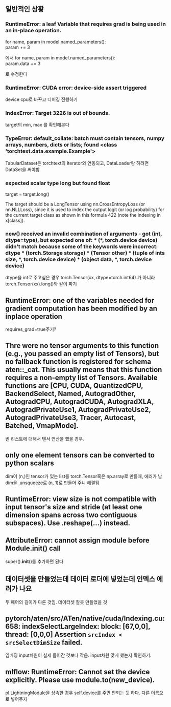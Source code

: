 ## 일반적인 상황

### RuntimeError: a leaf Variable that requires grad is being used in an in-place operation.

for name, param in model.named_parameters():<br>
        param += 3

에서 for name, param in model.named_parameters():<br>
    param.data += 3

로 수정한다 

### RuntimeError: CUDA error: device-side assert triggered
device cpu로 바꾸고 디버깅 진행하기

### IndexError: Target 3226 is out of bounds.
target의 min, max 를 확인해본다 

### TypeError: default_collate: batch must contain tensors, numpy arrays, numbers, dicts or lists; found <class 'torchtext.data.example.Example'>
TabularDataset은 torchtext의 Iterator와 연동되고, DataLoader랑 하려면 DataSet을 써야함


### expected scalar type long but found float 
target = target.long()     

The target should be a LongTensor using nn.CrossEntropyLoss (or nn.NLLLoss), since it is used to index the output logit (or log probability) for the current target class as shown in this formula 422 (note the indexing in x[class]).                                                     
### new() received an invalid combination of arguments - got (int, dtype=type), but expected one of: * (*, torch.device device) didn't match because some of the keywords were incorrect: dtype * (torch.Storage storage) * (Tensor other) * (tuple of ints size, *, torch.device device) * (object data, *, torch.device device)
dtype을 int로 주고싶은 경우
torch.Tensor(xx, dtype=torch.int64) 가 아니라 torch.Tensor(xx).long()와 같이 짜기

## RuntimeError: one of the variables needed for gradient computation has been modified by an inplace operation
requires_grad=true주기?

## Thre were no tensor arguments to this function (e.g., you passed an empty list of Tensors), but no fallback function is registered for schema aten::_cat.  This usually means that this function requires a non-empty list of Tensors.  Available functions are [CPU, CUDA, QuantizedCPU, BackendSelect, Named, AutogradOther, AutogradCPU, AutogradCUDA, AutogradXLA, AutogradPrivateUse1, AutogradPrivateUse2, AutogradPrivateUse3, Tracer, Autocast, Batched, VmapMode].
빈 리스트에 대해서 텐서 연산을 했을 경우. 

## only one element tensors can be converted to python scalars
dim이 (n,)인 tensor가 있는 list를 torch.Tensor혹은 np.array로 만들때, 에러가 남
dim을 .unsqueeze로 (n, 1)로 만들어 주니 해결됨

## RuntimeError: view size is not compatible with input tensor's size and stride (at least one dimension spans across two contiguous subspaces). Use .reshape(...) instead.

## AttributeError: cannot assign module before Module.__init__() call
super().__init__()를 추가하면 된다

## 데이터셋을 만들었는데 데이터 로더에 넣었는데 인덱스 에러가 나요
두 페어의 길이가 다른 것임. 데이터셋 잘못 만들었을 것 

## pytorch/aten/src/ATen/native/cuda/Indexing.cu:658: indexSelectLargeIndex: block: [67,0,0], thread: [0,0,0] Assertion `srcIndex < srcSelectDimSize` failed.
임베딩 input차원이 실제 들어간 것보다 작음. input차원 맞게 했는지 확인하기.

## mlflow: RuntimeError: Cannot set the device explicitly. Please use module.to(new_device).
pl.LightningModule을 상속한 경우 self.device를 주면 안되는 듯 하다. 다른 이름으로 넣어주자
